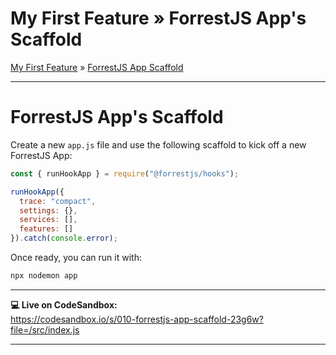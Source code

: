 <h1 class="tutorial-step"><span>My First Feature &raquo;</span> ForrestJS App's Scaffold</h1>

[My First Feature](../README.md) &raquo; [ForrestJS App Scaffold](./README.md)

---

# ForrestJS App's Scaffold

Create a new `app.js` file and use the following scaffold to kick off a new ForrestJS App:

```js
const { runHookApp } = require("@forrestjs/hooks");

runHookApp({
  trace: "compact",
  settings: {},
  services: [],
  features: []
}).catch(console.error);
```

Once ready, you can run it with:

```sh
npx nodemon app
```

---

**💻 Live on CodeSandbox:**   
https://codesandbox.io/s/010-forrestjs-app-scaffold-23g6w?file=/src/index.js

---